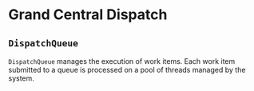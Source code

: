 # Grand Central Dispatch

## `DispatchQueue`

`DispatchQueue` manages the execution of work items. Each work item submitted to a
queue is processed on a pool of threads managed by the system.
